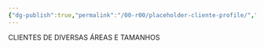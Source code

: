 ```yaml
---
{"dg-publish":true,"permalink":"/00-r00/placeholder-cliente-profile/","noteIcon":""}
---
```


CLIENTES DE DIVERSAS ÁREAS E TAMANHOS